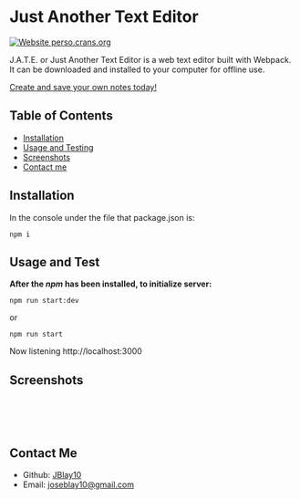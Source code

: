 # Just Another Text Editor
[![Website perso.crans.org](https://img.shields.io/website-up-down-green-red/https/perso.crans.org.svg)](https://perso.crans.org/) 

J.A.T.E. or Just Another Text Editor is a web text editor built with Webpack. It can be downloaded and installed to your computer for offline use.

[Create and save your own notes today!](https://git.heroku.com/agile-tor-32518.git)

## Table of Contents

- [Installation](#installation)
- [Usage and Testing](#usage-and-test)
- [Screenshots](#screenshots)
- [Contact me](#contact)

## Installation

In the console under the file that package.json is:
```
npm i
```

## Usage and Test

**After the _npm_ has been installed, to initialize server:** 
```
npm run start:dev
```
or 

```
npm run start
```

Now listening http://localhost:3000

## Screenshots

![]()

![]()

![]()

![]()

![]()

## Contact Me
- Github: [JBlay10](https://github.com/JBlay10)
- Email: joseblay10@gmail.com



